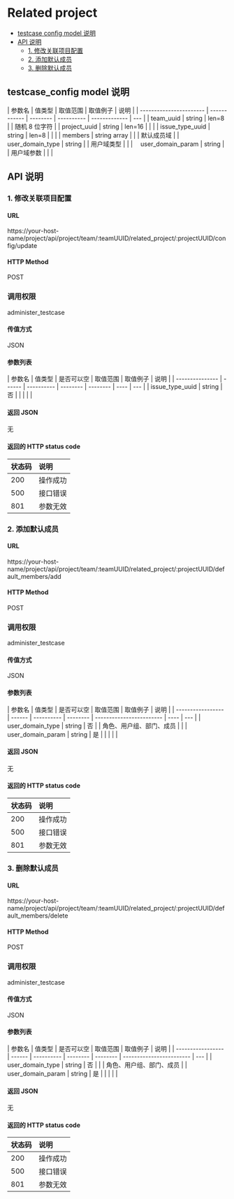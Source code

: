 # Related project

- [testcase config model 说明](#testcase_config-model-说明)
- [API 说明](#api-说明)
  - [1. 修改关联项目配置](#1-修改关联项目配置)
  - [2. 添加默认成员](#2-添加默认成员)
  - [3. 删除默认成员](#3-删除默认成员)

## testcase_config model 说明

| 参数名                  | 值类型       | 取值范围 | 取值例子   | 说明          |
| ----------------------- | ------------ | -------- | ---------- | ------------- | --- |
| team_uuid               | string       | len=8    |            | 随机 8 位字符 |
| project_uuid            | string       | len=16   |            |               |
| issue_type_uuid         | string       | len=8    |            |               |
| members                 | string array |          |            | 默认成员域    |
| &emsp;user_domain_type  | string       |          | 用户域类型 |               |
| &emsp;user_domain_param | string       |          | 用户域参数 |               |     |

## API 说明

### 1. 修改关联项目配置

#### URL

https://your-host-name/project/api/project/team/:teamUUID/related_project/:projectUUID/config/update

#### HTTP Method

POST

### 调用权限

administer_testcase

#### 传值方式

JSON

#### 参数列表

| 参数名          | 值类型 | 是否可以空 | 取值范围 | 取值例子 | 说明 |
| --------------- | ------ | ---------- | -------- | -------- | ---- | --- |
| issue_type_uuid | string | 否         |          |          |      |     |

#### 返回 JSON

无

#### 返回的 HTTP status code

| 状态码 | 说明     |
| :----- | :------- |
| 200    | 操作成功 |
| 500    | 接口错误 |
| 801    | 参数无效 |

### 2. 添加默认成员

#### URL

https://your-host-name/project/api/project/team/:teamUUID/related_project/:projectUUID/default_members/add

#### HTTP Method

POST

### 调用权限

administer_testcase

#### 传值方式

JSON

#### 参数列表

| 参数名            | 值类型 | 是否可以空 | 取值范围 | 取值例子                 | 说明 |
| ----------------- | ------ | ---------- | -------- | ------------------------ | ---- | --- |
| user_domain_type  | string | 否         |          | 角色、用户组、部门、成员 |      |
| user_domain_param | string | 是         |          |                          |      |     |

#### 返回 JSON

无

#### 返回的 HTTP status code

| 状态码 | 说明     |
| :----- | :------- |
| 200    | 操作成功 |
| 500    | 接口错误 |
| 801    | 参数无效 |

### 3. 删除默认成员

#### URL

https://your-host-name/project/api/project/team/:teamUUID/related_project/:projectUUID/default_members/delete

#### HTTP Method

POST

### 调用权限

administer_testcase

#### 传值方式

JSON

#### 参数列表

| 参数名            | 值类型 | 是否可以空 | 取值范围 | 取值例子 | 说明                     |
| ----------------- | ------ | ---------- | -------- | -------- | ------------------------ | --- |
| user_domain_type  | string | 否         |          |          | 角色、用户组、部门、成员 |
| user_domain_param | string | 是         |          |          |                          |     |

#### 返回 JSON

无

#### 返回的 HTTP status code

| 状态码 | 说明     |
| :----- | :------- |
| 200    | 操作成功 |
| 500    | 接口错误 |
| 801    | 参数无效 |
